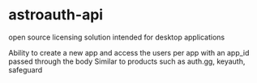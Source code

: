 # astroauth-api
open source licensing solution intended for desktop applications

Ability to create a new app and access the users per app with an app_id passed through the body
Similar to products such as auth.gg, keyauth, safeguard
